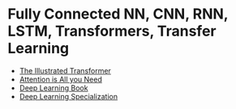 # Fully Connected NN, CNN, RNN, LSTM, Transformers, Transfer Learning

- [The Illustrated Transformer](https://jalammar.github.io/illustrated-transformer/)
- [Attention is All you Need](https://arxiv.org/pdf/1706.03762.pdf)
- [Deep Learning Book](https://www.deeplearningbook.org/)
- [Deep Learning Specialization](https://imp.i384100.net/Wq9MV3)


